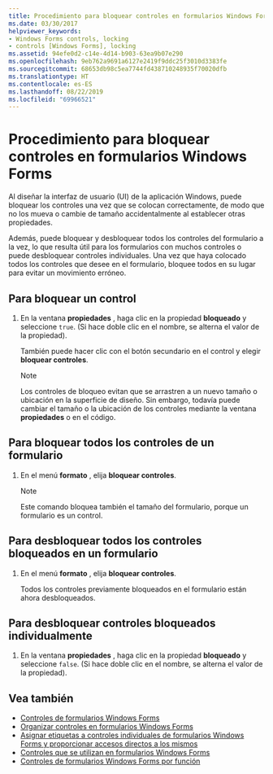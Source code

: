 ```yaml
---
title: Procedimiento para bloquear controles en formularios Windows Forms
ms.date: 03/30/2017
helpviewer_keywords:
- Windows Forms controls, locking
- controls [Windows Forms], locking
ms.assetid: 94efe0d2-c14e-4d14-b903-63ea9b07e290
ms.openlocfilehash: 9eb762a9691a6127e2419f9ddc25f3010d3383fe
ms.sourcegitcommit: 68653db98c5ea7744fd438710248935f70020dfb
ms.translationtype: HT
ms.contentlocale: es-ES
ms.lasthandoff: 08/22/2019
ms.locfileid: "69966521"
---
```

# <a name="how-to-lock-controls-to-windows-forms"></a>Procedimiento para bloquear controles en formularios Windows Forms
Al diseñar la interfaz de usuario (UI) de la aplicación Windows, puede bloquear los controles una vez que se colocan correctamente, de modo que no los mueva o cambie de tamaño accidentalmente al establecer otras propiedades.

 Además, puede bloquear y desbloquear todos los controles del formulario a la vez, lo que resulta útil para los formularios con muchos controles o puede desbloquear controles individuales. Una vez que haya colocado todos los controles que desee en el formulario, bloquee todos en su lugar para evitar un movimiento erróneo.

## <a name="to-lock-a-control"></a>Para bloquear un control

1. En la ventana **propiedades** , haga clic en la propiedad **bloqueado** y seleccione `true`. (Si hace doble clic en el nombre, se alterna el valor de la propiedad).

     También puede hacer clic con el botón secundario en el control y elegir **bloquear controles**.

    > [!NOTE]
    > Los controles de bloqueo evitan que se arrastren a un nuevo tamaño o ubicación en la superficie de diseño. Sin embargo, todavía puede cambiar el tamaño o la ubicación de los controles mediante la ventana **propiedades** o en el código.

## <a name="to-lock-all-the-controls-on-a-form"></a>Para bloquear todos los controles de un formulario

1. En el menú **formato** , elija **bloquear controles**.

    > [!NOTE]
    > Este comando bloquea también el tamaño del formulario, porque un formulario es un control.

## <a name="to-unlock-all-locked-controls-on-a-form"></a>Para desbloquear todos los controles bloqueados en un formulario

1. En el menú **formato** , elija **bloquear controles**.

     Todos los controles previamente bloqueados en el formulario están ahora desbloqueados.

## <a name="to-unlock-locked-controls-individually"></a>Para desbloquear controles bloqueados individualmente

1. En la ventana **propiedades** , haga clic en la propiedad **bloqueado** y seleccione `false`. (Si hace doble clic en el nombre, se alterna el valor de la propiedad).

## <a name="see-also"></a>Vea también

- [Controles de formularios Windows Forms](index.md)
- [Organizar controles en formularios Windows Forms](arranging-controls-on-windows-forms.md)
- [Asignar etiquetas a controles individuales de formularios Windows Forms y proporcionar accesos directos a los mismos](labeling-individual-windows-forms-controls-and-providing-shortcuts-to-them.md)
- [Controles que se utilizan en formularios Windows Forms](controls-to-use-on-windows-forms.md)
- [Controles de formularios Windows Forms por función](windows-forms-controls-by-function.md)
